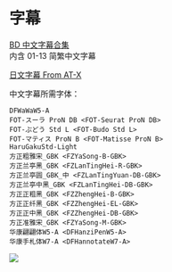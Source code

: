 # 字幕

[BD 中文字幕合集](https://github.com/Nekomoekissaten-SUB/Nekomoekissaten-Storage/releases/download/subtitles_pkg/Higehiro_BD_zho.7z)  
内含 01-13 简繁中文字幕

[日文字幕 From AT-X](https://github.com/Nekomoekissaten-SUB/Nekomoekissaten-Storage/releases/download/subtitle_jpn/Higehiro_jpn_ATX.7z)

中文字幕所需字体：
```
DFWaWaW5-A
FOT-スーラ ProN DB <FOT-Seurat ProN DB>
FOT-ぶどう Std L <FOT-Budo Std L>
FOT-マティス ProN B <FOT-Matisse ProN B>
HaruGakuStd-Light
方正粗雅宋_GBK <FZYaSong-B-GBK>
方正兰亭黑_GBK <FZLanTingHei-R-GBK>
方正兰亭圆_GBK_中 <FZLanTingYuan-DB-GBK>
方正兰亭中黑_GBK <FZLanTingHei-DB-GBK>
方正正粗黑_GBK <FZZhengHei-B-GBK>
方正正纤黑_GBK <FZZhengHei-EL-GBK>
方正正中黑_GBK <FZZhengHei-DB-GBK>
方正准雅宋_GBK <FZYaSong-M-GBK>
华康翩翩体W5-A <DFHanziPenW5-A>
华康手札体W7-A <DFHannotateW7-A>
```

![](https://nekomoe.pages.dev/images/2021-04/higehiro.jpg)